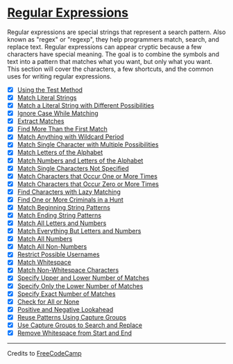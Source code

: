 # [Regular Expressions](https://learn.freecodecamp.org/javascript-algorithms-and-data-structures/regular-expressions/)

Regular expressions are special strings that represent a search pattern. Also known as "regex" or "regexp", they help programmers match, search, and replace text. Regular expressions can appear cryptic because a few characters have special meaning. The goal is to combine the symbols and text into a pattern that matches what you want, but only what you want. This section will cover the characters, a few shortcuts, and the common uses for writing regular expressions.

- [x] [Using the Test Method](01-using-the-test-method.js)
- [x] [Match Literal Strings](02-match-literal-strings.js)
- [x] [Match a Literal String with Different Possibilities](03-match-a-literal-string-with-different-possibilities.js)
- [x] [Ignore Case While Matching](04-ignore-case-while-matching.js)
- [x] [Extract Matches](05-extract-matches.js)
- [x] [Find More Than the First Match](06-find-more-than-the-first-match.js)
- [x] [Match Anything with Wildcard Period](07-match-anything-with-wildcard-period.js)
- [x] [Match Single Character with Multiple Possibilities](08-match-single-character-with-multiple-possibilities.js)
- [x] [Match Letters of the Alphabet](09-match-letters-of-the-alphabet.js)
- [x] [Match Numbers and Letters of the Alphabet](10-match-numbers-and-letters-of-the-alphabet.js)
- [x] [Match Single Characters Not Specified](11-match-single-characters-not-specified.js)
- [x] [Match Characters that Occur One or More Times](12-match-characters-that-occur-one-or-more-times.js)
- [x] [Match Characters that Occur Zero or More Times](13-match-characters-that-occur-zero-or-more-times.js)
- [x] [Find Characters with Lazy Matching](14-find-characters-with-lazy-matching.js)
- [x] [Find One or More Criminals in a Hunt](15-find-one-or-more-criminals-in-a-hunt.js)
- [x] [Match Beginning String Patterns](16-match-beginning-string-patterns.js)
- [x] [Match Ending String Patterns](17-match-ending-string-patterns.js)
- [x] [Match All Letters and Numbers](18-match-all-letters-and-numbers.js)
- [x] [Match Everything But Letters and Numbers](19-match-everything-but-letters-and-numbers.js)
- [x] [Match All Numbers](20-match-all-numbers.js)
- [x] [Match All Non-Numbers](21-match-all-non-numbers.js)
- [x] [Restrict Possible Usernames](22-restrict-possible-usernames.js)
- [x] [Match Whitespace](23-match-whitespace.js)
- [x] [Match Non-Whitespace Characters](24-match-non-whitespace-characters.js)
- [x] [Specify Upper and Lower Number of Matches](25-specify-upper-and-lower-number-of-matches.js)
- [x] [Specify Only the Lower Number of Matches](26-specify-only-the-lower-number-of-matches.js)
- [x] [Specify Exact Number of Matches](27-specify-exact-number-of-matches.js)
- [x] [Check for All or None](28-check-for-all-or-none.js)
- [x] [Positive and Negative Lookahead](29-positive-and-negative-lookahead.js)
- [x] [Reuse Patterns Using Capture Groups](30-reuse-patterns-using-capture-groups.js)
- [x] [Use Capture Groups to Search and Replace](31-use-capture-groups-to-search-and-replace.js)
- [x] [Remove Whitespace from Start and End](32-remove-whitespace-from-start-and-end.js)

---

Credits to [FreeCodeCamp](https://www.freecodecamp.org/)